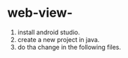 # web-view-
1. install android studio.
2. create a new project in java.
3. do tha change in the following files.

